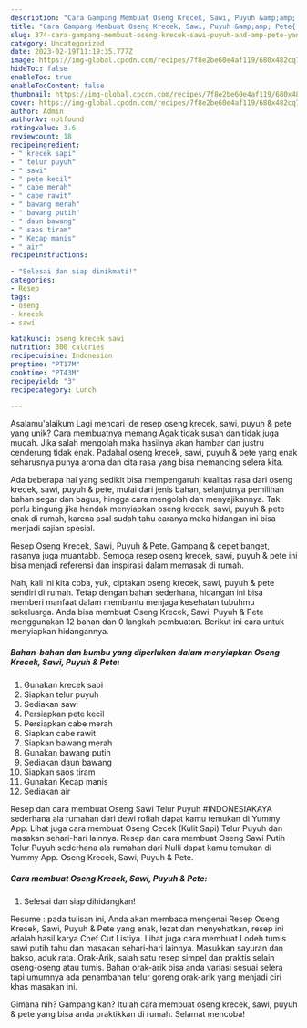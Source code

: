 ```yaml
---
description: "Cara Gampang Membuat Oseng Krecek, Sawi, Puyuh &amp;amp; Pete{ yang Menggugah Selera"
title: "Cara Gampang Membuat Oseng Krecek, Sawi, Puyuh &amp;amp; Pete{ yang Menggugah Selera"
slug: 374-cara-gampang-membuat-oseng-krecek-sawi-puyuh-and-amp-pete-yang-menggugah-selera
category: Uncategorized
date: 2023-02-19T11:19:35.777Z
image: https://img-global.cpcdn.com/recipes/7f8e2be60e4af119/680x482cq70/oseng-krecek-sawi-puyuh-pete-foto-resep-utama.jpg
hideToc: false
enableToc: true
enableTocContent: false
thumbnail: https://img-global.cpcdn.com/recipes/7f8e2be60e4af119/680x482cq70/oseng-krecek-sawi-puyuh-pete-foto-resep-utama.jpg
cover: https://img-global.cpcdn.com/recipes/7f8e2be60e4af119/680x482cq70/oseng-krecek-sawi-puyuh-pete-foto-resep-utama.jpg
author: Admin
authorAv: notfound
ratingvalue: 3.6
reviewcount: 18
recipeingredient:
- " krecek sapi"
- " telur puyuh"
- " sawi"
- " pete kecil"
- " cabe merah"
- " cabe rawit"
- " bawang merah"
- " bawang putih"
- " daun bawang"
- " saos tiram"
- " Kecap manis"
- " air"
recipeinstructions:

- "Selesai dan siap dinikmati!"
categories:
- Resep
tags:
- oseng
- krecek
- sawi

katakunci: oseng krecek sawi 
nutrition: 300 calories
recipecuisine: Indonesian
preptime: "PT17M"
cooktime: "PT43M"
recipeyield: "3"
recipecategory: Lunch

---
```



Asalamu'alaikum Lagi mencari ide resep oseng krecek, sawi, puyuh &amp; pete yang unik? Cara membuatnya memang Agak tidak susah dan tidak juga mudah. Jika salah mengolah maka hasilnya akan hambar dan justru cenderung tidak enak. Padahal oseng krecek, sawi, puyuh &amp; pete yang enak seharusnya punya aroma dan cita rasa yang bisa memancing selera kita.


Ada beberapa hal yang sedikit bisa mempengaruhi kualitas rasa dari oseng krecek, sawi, puyuh &amp; pete, mulai dari jenis bahan, selanjutnya pemilihan bahan segar dan bagus, hingga cara mengolah dan menyajikannya. Tak perlu bingung jika hendak menyiapkan oseng krecek, sawi, puyuh &amp; pete enak di rumah, karena asal sudah tahu caranya maka hidangan ini bisa menjadi sajian spesial.

Resep Oseng Krecek, Sawi, Puyuh &amp; Pete. Gampang &amp; cepet banget, rasanya juga muantabb. Semoga resep oseng krecek, sawi, puyuh &amp; pete ini bisa menjadi referensi dan inspirasi dalam memasak di rumah.


Nah, kali ini kita coba, yuk, ciptakan oseng krecek, sawi, puyuh &amp; pete sendiri di rumah. Tetap dengan bahan sederhana, hidangan ini bisa memberi manfaat dalam membantu menjaga kesehatan tubuhmu sekeluarga. Anda bisa membuat Oseng Krecek, Sawi, Puyuh &amp; Pete menggunakan 12 bahan dan 0 langkah pembuatan. Berikut ini cara untuk menyiapkan hidangannya.

<!--inarticleads1-->

##### Bahan-bahan dan bumbu yang diperlukan dalam menyiapkan Oseng Krecek, Sawi, Puyuh &amp; Pete:

1. Gunakan  krecek sapi
1. Siapkan  telur puyuh
1. Sediakan  sawi
1. Persiapkan  pete kecil
1. Persiapkan  cabe merah
1. Siapkan  cabe rawit
1. Siapkan  bawang merah
1. Gunakan  bawang putih
1. Sediakan  daun bawang
1. Siapkan  saos tiram
1. Gunakan  Kecap manis
1. Sediakan  air


Resep dan cara membuat Oseng Sawi Telur Puyuh #INDONESIAKAYA sederhana ala rumahan dari dewi rofiah dapat kamu temukan di Yummy App. Lihat juga cara membuat Oseng Cecek (Kulit Sapi) Telur Puyuh dan masakan sehari-hari lainnya. Resep dan cara membuat Oseng Sawi Putih Telur Puyuh sederhana ala rumahan dari Nulli dapat kamu temukan di Yummy App. Oseng Krecek, Sawi, Puyuh &amp; Pete. 

<!--inarticleads2-->

##### Cara membuat Oseng Krecek, Sawi, Puyuh &amp; Pete:


1. Selesai dan siap dihidangkan!

Resume : pada tulisan ini, Anda akan membaca mengenai Resep Oseng Krecek, Sawi, Puyuh &amp; Pete yang enak, lezat dan menyehatkan, resep ini adalah hasil karya Chef Cut Listiya. Lihat juga cara membuat Lodeh tumis sawi putih tahu dan masakan sehari-hari lainnya. Masukkan sayuran dan bakso, aduk rata. Orak-Arik, salah satu resep simpel dan praktis selain oseng-oseng atau tumis. Bahan orak-arik bisa anda variasi sesuai selera tapi umumnya ada penambahan telur goreng orak-arik yang menjadi ciri khas masakan ini. 

Gimana nih? Gampang kan? Itulah cara membuat oseng krecek, sawi, puyuh &amp; pete yang bisa anda praktikkan di rumah. Selamat mencoba!
